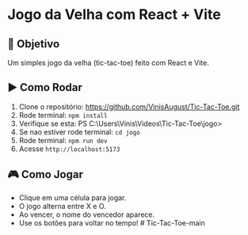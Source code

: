 # Jogo da Velha com React + Vite

## 🎯 Objetivo
Um simples jogo da velha (tic-tac-toe) feito com React e Vite.

## ▶️ Como Rodar
1. Clone o repositório:
   https://github.com/VinisAugust/Tic-Tac-Toe.git
2. Rode terminal: `npm install`
3. Verifique se esta: PS C:\Users\Vinis\Videos\Tic-Tac-Toe\jogo>
4. Se nao estiver rode terminal: `cd jogo`
5. Rode terminal:  `npm run dev`
6. Acesse `http://localhost:5173`

## 🎮 Como Jogar
- Clique em uma célula para jogar.
- O jogo alterna entre X e O.
- Ao vencer, o nome do vencedor aparece.
- Use os botões para voltar no tempo!
#   T i c - T a c - T o e - m a i n  
 